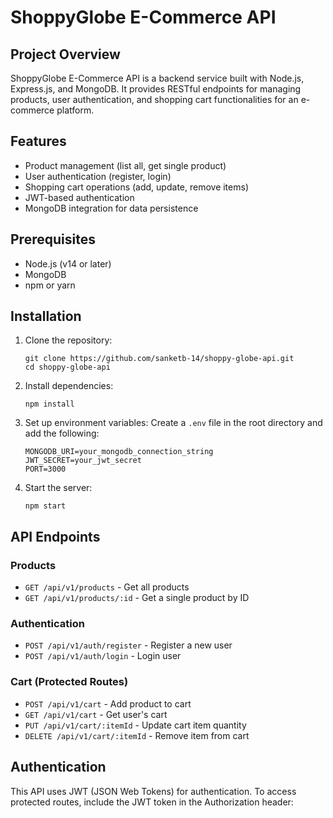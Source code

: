 # ShoppyGlobe E-Commerce API

## Project Overview

ShoppyGlobe E-Commerce API is a backend service built with Node.js, Express.js, and MongoDB. It provides RESTful endpoints for managing products, user authentication, and shopping cart functionalities for an e-commerce platform.

## Features

- Product management (list all, get single product)
- User authentication (register, login)
- Shopping cart operations (add, update, remove items)
- JWT-based authentication
- MongoDB integration for data persistence

## Prerequisites

- Node.js (v14 or later)
- MongoDB
- npm or yarn

## Installation

1. Clone the repository:
   ```
   git clone https://github.com/sanketb-14/shoppy-globe-api.git
   cd shoppy-globe-api
   ```

2. Install dependencies:
   ```
   npm install
   ```

3. Set up environment variables:
   Create a `.env` file in the root directory and add the following:
   ```
   MONGODB_URI=your_mongodb_connection_string
   JWT_SECRET=your_jwt_secret
   PORT=3000
   ```

4. Start the server:
   ```
   npm start
   ```

## API Endpoints

### Products

- `GET /api/v1/products` - Get all products
- `GET /api/v1/products/:id` - Get a single product by ID

### Authentication

- `POST /api/v1/auth/register` - Register a new user
- `POST /api/v1/auth/login` - Login user

### Cart (Protected Routes)

- `POST /api/v1/cart` - Add product to cart
- `GET /api/v1/cart` - Get user's cart
- `PUT /api/v1/cart/:itemId` - Update cart item quantity
- `DELETE /api/v1/cart/:itemId` - Remove item from cart

## Authentication

This API uses JWT (JSON Web Tokens) for authentication. To access protected routes, include the JWT token in the Authorization header:
